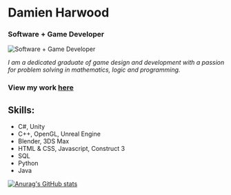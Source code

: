 # Damien Harwood
### Software + Game Developer
![Software + Game Developer](https://vulth-01.github.io/unity_shape.png)

*I am a dedicated graduate of game design and development with a passion for problem solving in mathematics, logic and programming.*

### View my work [here](https://vulth-01.github.io)

## Skills: 
- C#, Unity
- C++, OpenGL, Unreal Engine
- Blender, 3DS Max
- HTML & CSS, Javascript, Construct 3
- SQL
- Python
- Java

[![Anurag's GitHub stats](https://github-readme-stats.vercel.app/api?username=vulth01)](https://github.com/anuraghazra/github-readme-stats)
